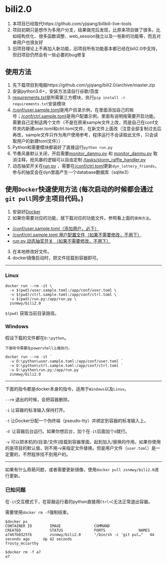 bili2.0  
========
1. 本项目已经取代https://github.com/yjqiang/bilibili-live-tools  
2. 项目初期只是想作为多用户分支，结果做完后发现，比原来项目做了很多。比如结构优化、很多函数调整、web_session独立以及一些新的功能等，而且对单用户也很友好  
3. 旧项目理论上不再加入新功能，旧项目所有功能基本都已经在bili2.0中支持，但旧项目仍然会有一些必要的bug修复  


使用方法
-------
1. 先下载项目到电脑https://github.com/yjqiang/bili2.0/archive/master.zip
2. 安装python3.6+，安装方法请自行谷歌/百度
3. [requirements.txt](https://github.com/yjqiang/bili2.0/blob/master/requirements.txt)是所需第三方模块，执行`pip install -r requirements.txt`安装模块
4. [/conf/user.sample.toml](https://github.com/yjqiang/bili2.0/blob/master/conf/user.sample.toml)是用户目录示例，在里面添加自己的账号；[/conf/ctrl.sample.toml](https://github.com/yjqiang/bili2.0/blob/master/conf/ctrl.sample.toml)是用户配置示例，里面有说明按需要开启功能。需要自己定制这两个文件（不是在原来sample文件上改，而是自己在conf文件夹内新建user.toml和ctrl.toml文件，在新文件上面改（注意全部复制过去后再改，sample文件只作为用户使用参考，程序运行不会读取此文件，只会读取用户的新建toml文件））
5. Python和需要模块都装好了直接运行`python run.py`
6. 节奏风暴默认关闭，开启需要[monitor_danmu.py](https://github.com/yjqiang/bili2.0/blob/master/monitor_danmu.py#L82) 和 [monitor_danmu.py](https://github.com/yjqiang/bili2.0/blob/master/monitor_danmu.py#L182) 取消注释，抢风暴的逻辑可以自由定制 [/tasks/storm_raffle_handler.py](https://github.com/yjqiang/bili2.0/blob/master/tasks/storm_raffle_handler.py)
7. 动态抽奖开关在[run.py](https://github.com/yjqiang/bili2.0/blob/master/run.py#L98-L99) ，需要在[/conf/ctrl.toml](https://github.com/yjqiang/bili2.0/blob/master/conf/ctrl.toml)更新`dyn_lottery_friends`，参与的抽奖会在dyn里面产生一个database数据库（sqlite3）


使用`Docker`快速使用方法 (每次启动的时候都会通过`git pull`同步主项目代码。)
-------
1. 安装好[Docker](https://yeasy.gitbooks.io/docker_practice/content/install/)
2. 如果你需要对应的功能，就下载对应的功能文件。参照看上面的`使用方法`。
  - [/conf/user.sample.toml（添加用户，必下）](https://raw.githubusercontent.com/yjqiang/bili2.0/master/conf/user.sample.toml)
  - [/conf/ctrl.sample.toml 用户配置文件（如果不需要修改，不用下）](https://raw.githubusercontent.com/yjqiang/bili2.0/master/conf/ctrl.sample.toml)
  - [run.py 动态抽奖开关 （如果不需要修改，不用下）](https://raw.githubusercontent.com/yjqiang/bili2.0/master/run.py)
3. 在本地修改好文件。
4. docker镜像启动时，把文件挂载到容器即可。

---

### Linux

```
docker run --rm -it \
  -v $(pwd)/user.sample.toml:/app/conf/user.toml \
  -v $(pwd)/ctrl.sample.toml:/app/conf/ctrl.toml \
  -v $(pwd)/run.py:/app/run.py \
  zsnmwy/bili2.0
```

`$(pwd)` 获取当前目录路径。

### Windows

假设下载的文件都在`D:\python`。

```
下面命令需要在powershell上面执行。

docker run --rm -it `
  -v D:\python\user.sample.toml:/app/conf/user.toml `
  -v D:\python\ctrl.sample.toml:/app/conf/ctrl.toml `
  -v D:\python\run.py:/app/run.py `
  zsnmwy/bili2.0
```
---

下面的指令都是docker本身的指令，适用于`Windows`以及`Linux`。

`--rm` 退出的时候，会把容器删除。

`-i` 让容器的标准输入保持打开。

`-t` 让Docker分配一个伪终端（pseudo-tty）并绑定到容器的标准输入上。

`-d `让容器后台运行。如果你想后台，加个在`-it`后面加个`d`就行。

`-v` 可以把本机的(目录/文件)挂载到容器里面，起到加入/替换的作用。如果你使用的是项目的默认值，则不用-v来指定文件替换。但是用户文件（`user.toml`）是一定要的，不然程序找不到用户的。

---

如果有什么奇葩问题，或者需要更新镜像，使用`docker pull zsnmwy/bili2.0`进行更新。

### 已知问题

在`-it`交互模式下，在容器运行着的python直接用`Ctrl+C`无法正常退出容器。

需要使用`docker rm -f`强制结束。

```
$docker ps
CONTAINER ID        IMAGE               COMMAND                  CREATED             STATUS              PORTS               NAMES
a746fb0325fb        zsnmwy/bili2.0      "/bin/sh -c 'git pul…"   44 seconds ago      Up 42 seconds                           frosty_mccarthy

$docker rm -f a7
a7
```
